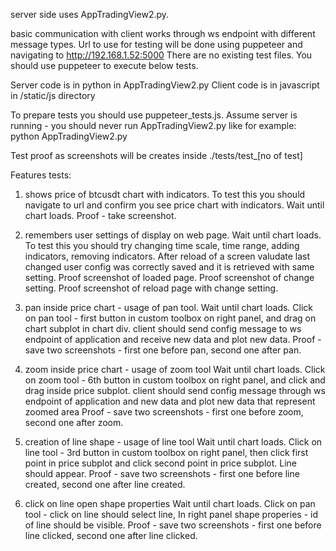 server side uses AppTradingView2.py.

basic communication with client works through ws endpoint with different message types.
Url to use for testing will be done using puppeteer and navigating to http://192.168.1.52:5000
There are no existing test files. You should use puppeteer to execute below tests.

Server code is in python in AppTradingView2.py
Client code is in javascript in /static/js directory

To prepare tests you should use puppeteer_tests.js.
Assume server is running - you should never run AppTradingView2.py like for example: python AppTradingView2.py

Test proof as screenshots will be creates inside ./tests/test_[no of test]

Features tests:
1) shows price of btcusdt chart with indicators.
To test this you should navigate to url and confirm you see price chart with indicators.
Wait until chart loads. 
Proof - take screenshot.

2) remembers user settings of display on web page. 
Wait until chart loads. To test this you should try changing time scale, time range, adding indicators, removing indicators. After reload of a screen valudate last changed user config was correctly saved and it is retrieved with same setting.
Proof screenshot of loaded page.
Proof screenshot of change setting.
Proof screenshot of reload page with change setting.

3) pan inside price chart - usage of pan tool.
Wait until chart loads. Click on pan tool - first button in custom toolbox on right panel, and drag on chart subplot in chart div. client should send config message to ws endpoint of application and receive new data and plot new data.
Proof - save two screenshots - first one before pan, second one after pan.

4) zoom inside price chart - usage of zoom tool
Wait until chart loads. Click on zoom tool - 6th button in custom toolbox on right panel, and click and drag inside price subplot. client should send config message through ws endpoint of application and new data and plot new data that represent zoomed area
Proof - save two screenshots - first one before zoom, second one after zoom.

5) creation of line shape - usage of line tool
Wait until chart loads. Click on line tool - 3rd button in custom toolbox on right panel, then click first point in price subplot and click second point in price subplot. Line should appear.
Proof - save two screenshots - first one before line created, second one after line created.

6) click on line open shape properties
Wait until chart loads. Click on pan tool - click on line should select line, In right panel shape properies - id of line should be visible.
Proof - save two screenshots - first one before line clicked, second one after line clicked.

